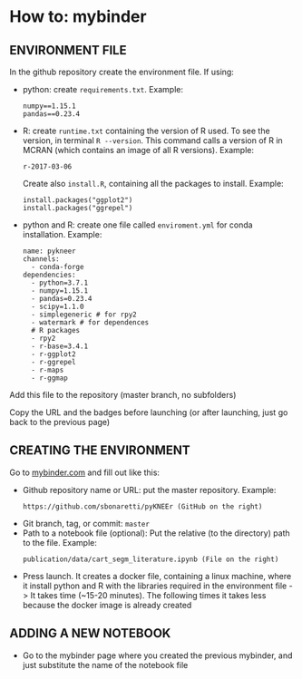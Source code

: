 # How to: mybinder

## ENVIRONMENT FILE

In the github repository create the environment file. If using: 
- python: create `requirements.txt`. Example:
  ```
  numpy==1.15.1
  pandas==0.23.4
  ```
- R: create `runtime.txt` containing the version of R used. To see the version, in terminal `R --version`. This command calls a version of R in MCRAN (which contains an image of all R versions). Example:
  ```
  r-2017-03-06
  ```
  Create also `install.R`, containing all the packages to install. Example: 
  ```
  install.packages("ggplot2")
  install.packages("ggrepel")
  ```
- python and R: create one file called `enviroment.yml` for conda installation. Example: 
  ```
  name: pykneer
  channels:
    - conda-forge
  dependencies:
    - python=3.7.1
    - numpy=1.15.1
    - pandas=0.23.4
    - scipy=1.1.0
    - simplegeneric # for rpy2
    - watermark # for dependences
    # R packages
    - rpy2
    - r-base=3.4.1
    - r-ggplot2
    - r-ggrepel
    - r-maps
    - r-ggmap
  ```
Add this file to the repository (master branch, no subfolders)

Copy the URL and the badges before launching (or after launching, just go back to the previous page)

## CREATING THE ENVIRONMENT
Go to [mybinder.com](https://mybinder.org/) and fill out like this: 
- Github repository name or URL: put the master repository. Example: 
  ```
  https://github.com/sbonaretti/pyKNEEr (GitHub on the right)
  ```
- Git branch, tag, or commit: ```master```  
- Path to a notebook file (optional): Put the relative (to the directory) path to the file. Example:  
  ```
  publication/data/cart_segm_literature.ipynb (File on the right)
  ```
- Press launch. It creates a docker file, containing a linux machine, where it install python and R with the libraries required in the environment file -> It takes time (~15-20 minutes). The following times it takes less because the docker image is already created

## ADDING A NEW NOTEBOOK
- Go to the mybinder page where you created the previous mybinder, and just substitute the name of the notebook file
  
  


